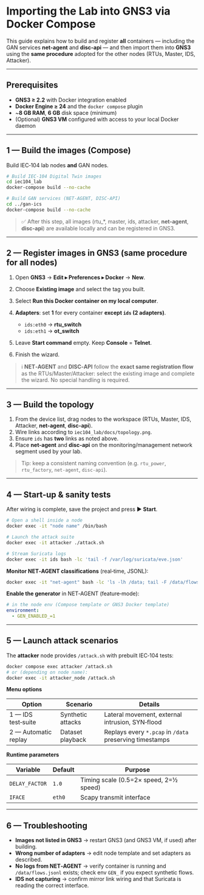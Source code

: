 # Importing the Lab into GNS3 via **Docker Compose**

This guide explains how to build and register **all** containers — including the GAN services **net-agent** and **disc-api** — and then import them into **GNS3** using the **same procedure** adopted for the other nodes (RTUs, Master, IDS, Attacker).

---

## Prerequisites

* **GNS3 ≥ 2.2** with Docker integration enabled
* **Docker Engine ≥ 24** and the `docker compose` plugin
* \~**8 GB RAM**, **6 GB** disk space (minimum)
* (Optional) **GNS3 VM** configured with access to your local Docker daemon

---

## 1 — Build the images (Compose)

Build IEC‑104 lab nodes **and** GAN nodes.

```bash
# Build IEC‑104 Digital Twin images
cd iec104_lab
docker-compose build --no-cache

# Build GAN services (NET‑AGENT, DISC‑API)
cd ../gan-ics
docker-compose build --no-cache
```

> ✅ After this step, all images (rtu\_\*, master, ids, attacker, **net-agent**, **disc-api**) are available locally and can be registered in GNS3.

---

## 2 — Register images in GNS3 (same procedure for **all** nodes)

1. Open **GNS3** → **Edit ▸ Preferences ▸ Docker** → **New**.
2. Choose **Existing image** and select the tag you built.
3. Select **Run this Docker container on my local computer**.
4. **Adapters**: set **1** for every container **except `ids` (2 adapters)**.

   * `ids:eth0` → **rtu\_switch**
   * `ids:eth1` → **ot\_switch**
5. Leave **Start command** empty. Keep **Console** = **Telnet**.
6. Finish the wizard.

> ℹ️ **NET‑AGENT** and **DISC‑API** follow the **exact same registration flow** as the RTUs/Master/Attacker: select the existing image and complete the wizard. No special handling is required.

---

## 3 — Build the topology

1. From the device list, drag nodes to the workspace (RTUs, Master, IDS, Attacker, **net-agent**, **disc-api**).
2. Wire links according to `iec104_lab/docs/topology.png`.
3. Ensure `ids` has **two** links as noted above.
4. Place **net-agent** and **disc-api** on the monitoring/management network segment used by your lab.

> Tip: keep a consistent naming convention (e.g. `rtu_power`, `rtu_factory`, `net-agent`, `disc-api`).

---

## 4 — Start-up & sanity tests

After wiring is complete, save the project and press **▶ Start**.

```bash
# Open a shell inside a node
docker exec -it "node name" /bin/bash

# Launch the attack suite
docker exec -it attacker ./attack.sh

# Stream Suricata logs
docker exec -it ids bash -lc 'tail -f /var/log/suricata/eve.json'
```

**Monitor NET‑AGENT classifications** (real‑time, JSONL):

```bash
docker exec -it "net-agent" bash -lc 'ls -lh /data; tail -F /data/flows.jsonl 2>/dev/null | grep -a --line-buffered "flow_id"'
```

**Enable the generator** in NET‑AGENT (feature‑mode):

```yaml
# in the node env (Compose template or GNS3 Docker template)
environment:
  - GEN_ENABLED_=1
```

---

## 5 — Launch attack scenarios

The **attacker** node provides `/attack.sh` with prebuilt IEC‑104 tests:

```bash
docker compose exec attacker /attack.sh
# or (depending on node name):
docker exec -it attacker_node /attack.sh
```

**Menu options**

| Option               | Scenario          | Details                                                 |
| -------------------- | ----------------- | ------------------------------------------------------- |
| 1 — IDS test‑suite   | Synthetic attacks | Lateral movement, external intrusion, SYN‑flood         |
| 2 — Automatic replay | Dataset playback  | Replays every `*.pcap` in `/data` preserving timestamps |

**Runtime parameters**

| Variable       | Default | Purpose                                |
| -------------- | ------- | -------------------------------------- |
| `DELAY_FACTOR` | `1.0`   | Timing scale (0.5=2× speed, 2=½ speed) |
| `IFACE`        | `eth0`  | Scapy transmit interface               |

---

## 6 — Troubleshooting

* **Images not listed in GNS3** → restart GNS3 (and GNS3 VM, if used) after building.
* **Wrong number of adapters** → edit node template and set adapters as described.
* **No logs from NET‑AGENT** → verify container is running and `/data/flows.jsonl` exists; check env `GEN_` if you expect synthetic flows.
* **IDS not capturing** → confirm mirror link wiring and that Suricata is reading the correct interface.
